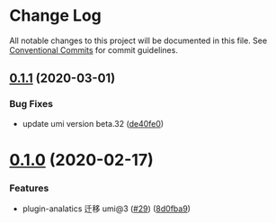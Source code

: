 # Change Log

All notable changes to this project will be documented in this file. See [Conventional Commits](https://conventionalcommits.org) for commit guidelines.

## [0.1.1](https://github.com/umijs/plugins/compare/@umijs/plugin-analytics@0.1.0...@umijs/plugin-analytics@0.1.1) (2020-03-01)

### Bug Fixes

- update umi version beta.32 ([de40fe0](https://github.com/umijs/plugins/commit/de40fe0a7bfffe5fe4333b37bb7d0a049087165f))

# [0.1.0](https://github.com/umijs/plugins/compare/@umijs/plugin-analytics@1.0.1...@umijs/plugin-analytics@0.1.0) (2020-02-17)

### Features

- plugin-analatics 迁移 umi@3 ([#29](https://github.com/umijs/plugins/issues/29)) ([8d0fba9](https://github.com/umijs/plugins/commit/8d0fba98f35214dcacb43ac50ae3aa42046964f5))
